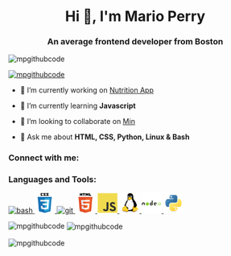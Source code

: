 <h1 align="center">Hi 👋, I'm Mario Perry</h1>
<h3 align="center">An average frontend developer from Boston</h3>

<p align="left"> <img src="https://komarev.com/ghpvc/?username=mpgithubcode&label=Profile%20views&color=0e75b6&style=flat" alt="mpgithubcode" /> </p>

<p align="left"> <a href="https://github.com/ryo-ma/github-profile-trophy"><img src="https://github-profile-trophy.vercel.app/?username=mpgithubcode" alt="mpgithubcode" /></a> </p>

- 🔭 I’m currently working on [Nutrition App](https://github.com/mpgithubcode/nutrition-app)

- 🌱 I’m currently learning **Javascript**

- 👯 I’m looking to collaborate on [Min](https://github.com/minbrowser/min)

- 💬 Ask me about **HTML, CSS, Python, Linux & Bash**

<h3 align="left">Connect with me:</h3>
<p align="left">
</p>

<h3 align="left">Languages and Tools:</h3>
<p align="left"> <a href="https://www.gnu.org/software/bash/" target="_blank" rel="noreferrer"> <img src="https://www.vectorlogo.zone/logos/gnu_bash/gnu_bash-icon.svg" alt="bash" width="40" height="40"/> </a> <a href="https://www.w3schools.com/css/" target="_blank" rel="noreferrer"> <img src="https://raw.githubusercontent.com/devicons/devicon/master/icons/css3/css3-original-wordmark.svg" alt="css3" width="40" height="40"/> </a> <a href="https://git-scm.com/" target="_blank" rel="noreferrer"> <img src="https://www.vectorlogo.zone/logos/git-scm/git-scm-icon.svg" alt="git" width="40" height="40"/> </a> <a href="https://www.w3.org/html/" target="_blank" rel="noreferrer"> <img src="https://raw.githubusercontent.com/devicons/devicon/master/icons/html5/html5-original-wordmark.svg" alt="html5" width="40" height="40"/> </a> <a href="https://developer.mozilla.org/en-US/docs/Web/JavaScript" target="_blank" rel="noreferrer"> <img src="https://raw.githubusercontent.com/devicons/devicon/master/icons/javascript/javascript-original.svg" alt="javascript" width="40" height="40"/> </a> <a href="https://www.linux.org/" target="_blank" rel="noreferrer"> <img src="https://raw.githubusercontent.com/devicons/devicon/master/icons/linux/linux-original.svg" alt="linux" width="40" height="40"/> </a> <a href="https://nodejs.org" target="_blank" rel="noreferrer"> <img src="https://raw.githubusercontent.com/devicons/devicon/master/icons/nodejs/nodejs-original-wordmark.svg" alt="nodejs" width="40" height="40"/> </a> <a href="https://www.python.org" target="_blank" rel="noreferrer"> <img src="https://raw.githubusercontent.com/devicons/devicon/master/icons/python/python-original.svg" alt="python" width="40" height="40"/> </a> </p>

<p><img align="left" src="https://github-readme-stats.vercel.app/api/top-langs?username=mpgithubcode&show_icons=true&locale=en&layout=compact" alt="mpgithubcode" /></p>

<p>&nbsp;<img align="center" src="https://github-readme-stats.vercel.app/api?username=mpgithubcode&show_icons=true&locale=en" alt="mpgithubcode" /></p>

<p><img align="center" src="https://github-readme-streak-stats.herokuapp.com/?user=mpgithubcode&" alt="mpgithubcode" /></p>
